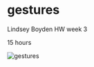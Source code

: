 # gestures


Lindsey Boyden HW week 3

15 hours

![gestures](https://cloud.githubusercontent.com/assets/14496785/10299825/e10708be-6ba3-11e5-83c4-cdf5a1b1de87.gif)
